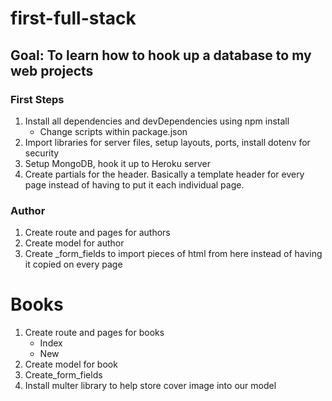 # first-full-stack

## Goal: To learn how to hook up a database to my web projects


### First Steps
1. Install all dependencies and devDependencies using npm install
    - Change scripts within package.json
2. Import libraries for server files, setup layouts, ports, install dotenv for security
3. Setup MongoDB, hook it up to Heroku server
4. Create partials for the header. Basically a template header for every page instead of having to put it each individual page. 

### Author
1. Create route and pages for authors
2. Create model for author
3. Create _form_fields to import pieces of html from here instead of having it copied on every page

# Books
1. Create route and pages for books
    - Index
    - New
2. Create model for book
3. Create_form_fields
4. Install multer library to help store cover image into our model